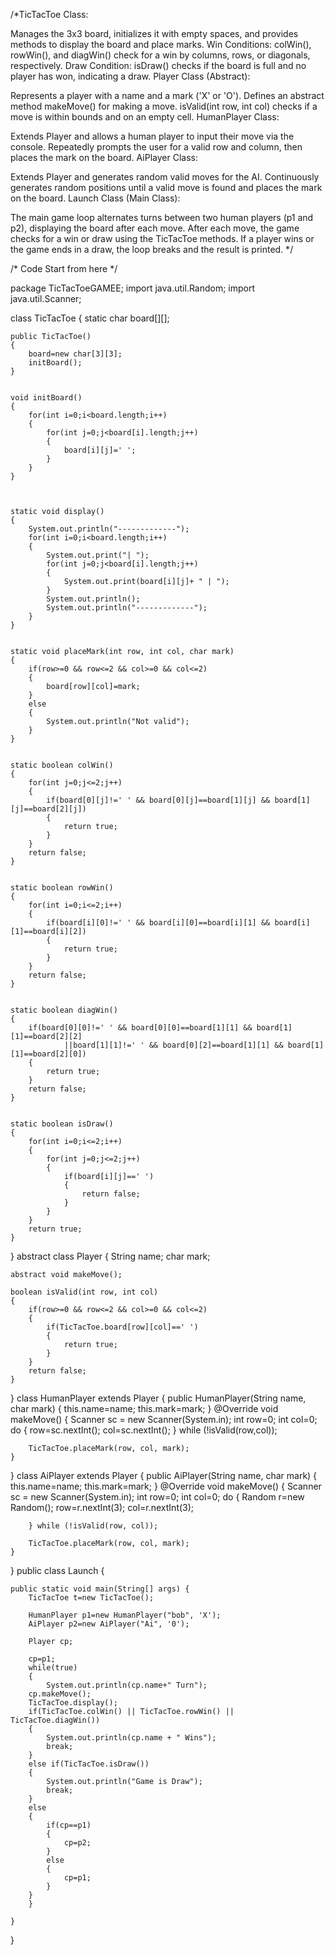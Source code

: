 /*TicTacToe Class:

Manages the 3x3 board, initializes it with empty spaces, and provides methods to display the board and place marks.
Win Conditions:
colWin(), rowWin(), and diagWin() check for a win by columns, rows, or diagonals, respectively.
Draw Condition:
isDraw() checks if the board is full and no player has won, indicating a draw.
Player Class (Abstract):

Represents a player with a name and a mark ('X' or 'O').
Defines an abstract method makeMove() for making a move.
isValid(int row, int col) checks if a move is within bounds and on an empty cell.
HumanPlayer Class:

Extends Player and allows a human player to input their move via the console.
Repeatedly prompts the user for a valid row and column, then places the mark on the board.
AiPlayer Class:

Extends Player and generates random valid moves for the AI.
Continuously generates random positions until a valid move is found and places the mark on the board.
Launch Class (Main Class):

The main game loop alternates turns between two human players (p1 and p2), displaying the board after each move.
After each move, the game checks for a win or draw using the TicTacToe methods.
If a player wins or the game ends in a draw, the loop breaks and the result is printed.
*/


   /*
    Code Start from here
    */



package TicTacToeGAMEE;
import java.util.Random;
import java.util.Scanner;

class TicTacToe
{
	static char board[][];
	
	public TicTacToe()
	{
		board=new char[3][3];
		initBoard();
	}
	
	
	void initBoard()
	{
		for(int i=0;i<board.length;i++)
		{
			for(int j=0;j<board[i].length;j++)
			{
				board[i][j]=' ';
			}
		}
	}
	
	
	
	static void display()
	{
		System.out.println("-------------");
		for(int i=0;i<board.length;i++)
		{
			System.out.print("| ");
			for(int j=0;j<board[i].length;j++)
			{
				System.out.print(board[i][j]+ " | ");
			}
			System.out.println();
			System.out.println("-------------");
		}
	}
	
	
	static void placeMark(int row, int col, char mark)
	{
		if(row>=0 && row<=2 && col>=0 && col<=2)
		{
			board[row][col]=mark;
		}
		else
		{
			System.out.println("Not valid");
		}
	}
	
	
	static boolean colWin()
	{
		for(int j=0;j<=2;j++)
		{
			if(board[0][j]!=' ' && board[0][j]==board[1][j] && board[1][j]==board[2][j])
			{
				return true;
			}
		}
		return false;
	}
	
	
	static boolean rowWin()
	{
		for(int i=0;i<=2;i++)
		{
			if(board[i][0]!=' ' && board[i][0]==board[i][1] && board[i][1]==board[i][2])
			{
				return true;
			}
		}
		return false;
	}
	
	
	static boolean diagWin()
	{
		if(board[0][0]!=' ' && board[0][0]==board[1][1] && board[1][1]==board[2][2]
				||board[1][1]!=' ' && board[0][2]==board[1][1] && board[1][1]==board[2][0])
		{
			return true;
		}
		return false;
	}
	
	
	static boolean isDraw()
	{
		for(int i=0;i<=2;i++)
		{
			for(int j=0;j<=2;j++)
			{
				if(board[i][j]==' ')
				{
					return false;
				}
			}
		}
		return true;
	}
}
abstract class Player
{
	String name;
	char mark;
	
	abstract void makeMove();
	
	boolean isValid(int row, int col)
	{
		if(row>=0 && row<=2 && col>=0 && col<=2)
		{
			if(TicTacToe.board[row][col]==' ')
			{
				return true;
			}
		}
		return false;
	}
}
class HumanPlayer extends Player
{
	public HumanPlayer(String name, char mark)
	{
		this.name=name;
		this.mark=mark;
	}
	@Override
	void makeMove()
	{
		Scanner sc = new Scanner(System.in);
		int row=0;
		int col=0;
		do {
			row=sc.nextInt();
			col=sc.nextInt();
		} while (!isValid(row,col));
		
		TicTacToe.placeMark(row, col, mark);
	}
}
class AiPlayer extends Player
{
	public AiPlayer(String name, char mark)
	{
		this.name=name;
		this.mark=mark;
	}
	@Override
	void makeMove()
	{
		Scanner sc = new Scanner(System.in);
		int row=0;
		int col=0;
		do {
			Random r=new Random();
			row=r.nextInt(3);
			col=r.nextInt(3);
			
		} while (!isValid(row, col));
		
		TicTacToe.placeMark(row, col, mark);
	}
}
public class Launch {

	public static void main(String[] args) {
		TicTacToe t=new TicTacToe();
		
		HumanPlayer p1=new HumanPlayer("bob", 'X');
		AiPlayer p2=new AiPlayer("Ai", '0');
		
		Player cp;
		
		cp=p1;
		while(true)
		{
			System.out.println(cp.name+" Turn");
		cp.makeMove();
		TicTacToe.display();
		if(TicTacToe.colWin() || TicTacToe.rowWin() || TicTacToe.diagWin())
		{
			System.out.println(cp.name + " Wins");
			break;
		}
		else if(TicTacToe.isDraw())
		{
			System.out.println("Game is Draw");
			break;
		}
		else
		{
			if(cp==p1)
			{
				cp=p2;
			}
			else
			{
				cp=p1;
			}
		}
		}
		
	}
}
